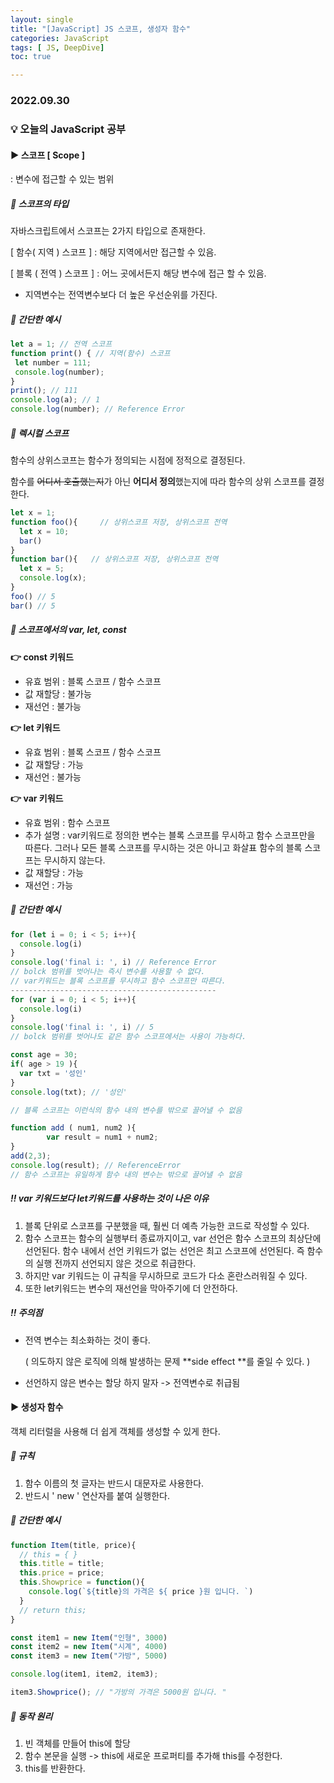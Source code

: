 ```yaml
---
layout: single
title: "[JavaScript] JS 스코프, 생성자 함수"
categories: JavaScript
tags: [ JS, DeepDive]
toc: true

---
```


### 2022.09.30

### 💡  오늘의 JavaScript 공부 

#### ▶️ 스코프 [ Scope ]

: 변수에 접근할 수 있는 범위 

##### 📌 스코프의 타입 

자바스크립트에서 스코프는 2가지 타입으로 존재한다.

[ 함수( 지역 ) 스코프 ] : 해당 지역에서만 접근할 수 있음.

[ 블록 ( 전역 ) 스코프 ] : 어느 곳에서든지 해당 변수에 접근 할 수 있음.

* 지역변수는 전역변수보다 더 높은 우선순위를 가진다.

##### 📌 간단한 예시

```js
let a = 1; // 전역 스코프
function print() { // 지역(함수) 스코프
 let number = 111;
 console.log(number);
}
print(); // 111
console.log(a); // 1
console.log(number); // Reference Error
```

##### 📌 렉시컬 스코프

함수의 상위스코프는 함수가 정의되는 시점에 정적으로 결정된다. 

함수를 ~~어디서 호출했는지~~가 아닌 **어디서 정의**했는지에 따라 함수의 상위 스코프를 결정한다. 

```js
let x = 1;
function foo(){		// 상위스코프 저장, 상위스코프 전역
  let x = 10;
  bar()
}
function bar(){   // 상위스코프 저장, 상위스코프 전역
  let x = 5;
  console.log(x);
}
foo() // 5
bar() // 5
```



##### 📌 스코프에서의 var, let, const 

**👉 const 키워드**

- 유효 범위 : 블록 스코프 / 함수 스코프
- 값 재할당 : 불가능
- 재선언 : 불가능

**👉 let 키워드**

- 유효 범위 : 블록 스코프 / 함수 스코프
- 값 재할당 : 가능
- 재선언 : 불가능

**👉 var 키워드**

- 유효 범위 : 함수 스코프
- 추가 설명 : var키워드로 정의한 변수는 블록 스코프를 무시하고 함수 스코프만을 따른다. 그러나 모든 블록 스코프를 무시하는 것은 아니고 화살표 함수의 블록 스코프는 무시하지 않는다. 
- 값 재할당 : 가능
- 재선언 : 가능



##### 📌 간단한 예시

```js
for (let i = 0; i < 5; i++){
  console.log(i)
}
console.log('final i: ', i) // Reference Error
// bolck 범위를 벗어나는 즉시 변수를 사용할 수 없다. 
// var키워드는 블록 스코프를 무시하고 함수 스코프만 따른다. 
----------------------------------------------
for (var i = 0; i < 5; i++){
  console.log(i)
}
console.log('final i: ', i) // 5
// bolck 범위를 벗어나도 같은 함수 스코프에서는 사용이 가능하다. 
```



```js
const age = 30;
if( age > 19 ){
  var txt = '성인'
}
console.log(txt); // '성인'

// 블록 스코프는 이런식의 함수 내의 변수를 밖으로 끌어낼 수 없음 

function add ( num1, num2 ){
		var result = num1 + num2;
}
add(2,3);
console.log(result); // ReferenceError 
// 함수 스코프는 유일하게 함수 내의 변수는 밖으로 끌어낼 수 없음 
```

##### ‼️ **var 키워드보다 let키워드를 사용하는 것이 나은 이유**

1.   블록 단위로 스코프를 구분했을 때, 훨씬 더 예측 가능한 코드로 작성할 수 있다. 
2. 함수 스코프는 함수의 실행부터 종료까지이고, var 선언은 함수 스코프의 최상단에 선언된다. 함수 내에서 선언 키워드가 없는 선언은 최고 스코프에 선언된다. 즉 함수의 실행 전까지 선언되지 않은 것으로 취급한다. 
3. 하지만 var 키워드는 이 규칙을 무시하므로 코드가 다소 혼란스러워질 수 있다. 
4. 또한 let키워드는 변수의 재선언을 막아주기에 더 안전하다. 



#####  ‼️ 주의점 

* 전역 변수는 최소화하는 것이 좋다. 

  ( 의도하지 않은 로직에 의해 발생하는 문제 **side effect **를 줄일 수 있다. ) 

* 선언하지 않은 변수는 할당 하지 말자 -> 전역변수로 취급됨

  

#### ▶️ 생성자 함수

객체 리터럴을 사용해 더 쉽게 객체를 생성할 수 있게 한다. 

##### 📌 규칙 

1. 함수 이름의 첫 글자는 반드시 대문자로 사용한다.
2. 반드시 ' new ' 연산자를 붙여 실행한다. 

##### 📌 간단한 예시

```js
function Item(title, price){
  // this = { }
  this.title = title;
  this.price = price;
  this.Showprice = function(){
    console.log(`${title}의 가격은 ${ price }원 입니다. `)
  }
  // return this;
}

const item1 = new Item("인형", 3000)
const item2 = new Item("시계", 4000) 
const item3 = new Item("가방", 5000)

console.log(item1, item2, item3); 

item3.Showprice(); // "가방의 가격은 5000원 입니다. "
```

##### 📌 동작 원리 

1. 빈 객체를 만들어 this에 할당 
2. 함수 본문을 실행 -> this에 새로운 프로퍼티를 추가해 this를 수정한다. 
3. this를 반환한다. 
